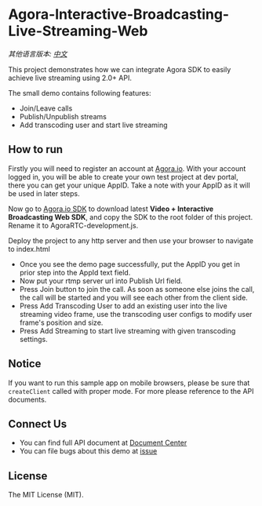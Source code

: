 
# Agora-Interactive-Broadcasting-Live-Streaming-Web

*其他语言版本: [中文](README.zh.md)*

This project demonstrates how we can integrate Agora SDK to easily achieve live streaming using 2.0+ API.

The small demo contains following features:

- Join/Leave calls
- Publish/Unpublish streams
- Add transcoding user and start live streaming

## How to run
Firstly you will need to register an account at [Agora.io](https://dashboard.agora.io/signin/). With your account logged in, you will be able to create your own test project at dev portal, there you can get your unique AppID. Take a note with your AppID as it will be used in later steps.

Now go to [Agora.io SDK](https://www.agora.io/en/download/) to download latest **Video + Interactive Broadcasting Web SDK**, and copy the SDK to the root folder of this project. Rename it to AgoraRTC-development.js.

Deploy the project to any http server and then use your browser to navigate to index.html

- Once you see the demo page successfully, put the AppID you get in prior step into the AppId text field.
- Now put your rtmp server url into Publish Url field.
- Press Join button to join the call. As soon as someone else joins the call, the call will be started and you will see each other from the client side.
- Press Add Transcoding User to add an existing user into the live streaming video frame, use the transcoding user configs to modify user frame's position and size.
- Press Add Streaming to start live streaming with given transcoding settings.

## Notice
If you want to run this sample app on mobile browsers, please be sure that `createClient` called with proper mode. For more please reference to the API documents.

## Connect Us

- You can find full API document at [Document Center](https://docs.agora.io/en/)
- You can file bugs about this demo at [issue](https://github.com/AgoraIO/Agora-Interactive-Broadcasting-Live-Streaming-Web/issues)

## License

The MIT License (MIT).
